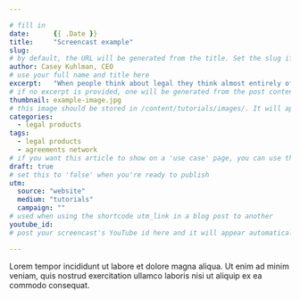 ```yaml
---

# fill in
date:      {{ .Date }}
title:     "Screencast example"
slug:
# by default, the URL will be generated from the title. Set the slug if you want to simplify or change the URL. Format: "my-slug" will turn into /tutorials/my-slug
author: Casey Kuhlman, CEO
# use your full name and title here
excerpt:   "When people think about legal they think almost entirely of the provision of bespoke services. Yet the world is changing, and legal needs to keep up."
# if no excerpt is provided, one will be generated from the post content
thumbnail: example-image.jpg
# this image should be stored in /content/tutorials/images/. It will appear as a thumbnail on any listings, as well as at the top of the post itself
categories:
  - legal products
tags:
  - legal products
  - agreements network
# if you want this article to show on a 'use case' page, you can use the following TAGS -  'fleetleasing' 'contentcreators' 'lawyers' or 'corporate'
draft: true
# set this to 'false' when you're ready to publish
utm:
  source: "website"
  medium: "tutorials"
  campaign: ""
# used when using the shortcode utm_link in a blog post to another
youtube_id:
# post your screencast's YouTube id here and it will appear automatically on the post. Format: "w7Ft2ymGmfc"

---
```


<!-- Content markdown here - first title on page is auto generated from title in frontmatter -->

Lorem tempor incididunt ut labore et dolore magna aliqua. Ut enim ad minim veniam, quis nostrud exercitation ullamco laboris nisi ut aliquip ex ea commodo consequat.

